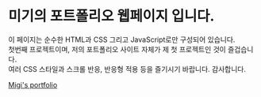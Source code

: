 # 미기의 포트폴리오 웹페이지 입니다.
이 페이지는 순수한 HTML과 CSS 그리고 JavaScript로만 구성되어 있습니다. <br>
첫번째 프로젝트이며, 저의 포트폴리오 사이트 자체가 제 첫 프로젝트인 것이 즐겁습니다. <br>
여러 CSS 스타일과 스크롤 반응, 반응형 적용 등을 즐기시기 바랍니다. 감사합니다.

<a href="https://devmigi619.github.io/portfolio/" target="blank">Migi's portfolio</a>
